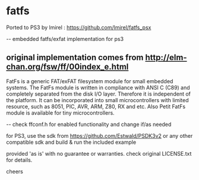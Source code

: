# fatfs

Ported to PS3 by lmirel : https://github.com/lmirel/fatfs_psx

--
embedded fatfs/exfat implementation for ps3

original implementation comes from http://elm-chan.org/fsw/ff/00index_e.html
--

FatFs is a generic FAT/exFAT filesystem module for small embedded systems. The FatFs module is written in compliance with ANSI C (C89) and completely separated from the disk I/O layer. Therefore it is independent of the platform. It can be incorporated into small microcontrollers with limited resource, such as 8051, PIC, AVR, ARM, Z80, RX and etc. Also Petit FatFs module is available for tiny microcontrollers.

--
check ffconf.h for enabled functionality and change if/as needed

for PS3, use the sdk from https://github.com/Estwald/PSDK3v2 or any other compatible sdk and build & run the included example

provided 'as is' with no guarantee or warranties. check original LICENSE.txt for details.

cheers
